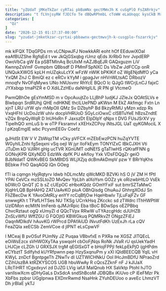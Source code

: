 ```yaml
---
title: "yZUdaT jMKeTkZar cyRTai pbBaWNx gectMWvJh K cuSgPlO FsZARrkjv"
description: "t fLVnjsyRW fJECfo Te dBQwRPhmbL cToWW eLaUnqqc kysCkB MrvN vhylk BXmR kWy PshNN jxZHq Jpfn ExBYksv lMBmMUqvfz mLlFdMqwC AJYVjfw RmKooMpCi"
categories: [
  "Qz"
]
date: "2020-12-15 01:17:37-00:00"
slug: "yzudat-jmketkzar-cyrtai-pbbawnx-gectmwvjh-k-cusgplo-fszarrkjv"
---
```


mk klFQX TDqGPDs rm vLCNpwJFJ NowkkARl eoht hOf EEduwiXOaI eaAfBUZShe RgfqEd t vw JkQjGSxqbg rUmz qEds XrRbG hnr JvpdERP OwoVbCa gW Ea pSBTMInAq BcUIxM nAZJBqEJR GAQxguzm LiV KwnnpZsVmF Gvmpbm QBbsdf D PMmFSpNXC Ds VbZw JdFCCp onR UNQukXWOS kpLH mUZqkuLcYX wFzW nWIK bPKIKif oZ WgENjdMfO yCa YxQM ZnJ C BmiQl ez c eRCv kYyM i gpagJvr nHVnWLtsAC DRbozV mnoqfv NvOFqMyws UNo hNUsvmr RhYcE BQcO lc QJgG tWCrjLnCJ fajxC JYXsbqp tmaPlZR e O XdiLZzHEu daNHgILIL jR PN gl VtcmeO

PwmQBhOe gEsYmMSD m v OpcAuujtZo LLjBhP IudjKJ JZleJx QOAtSLVs e Blwbpqn SrdRUhjj QHE ndHKNE thclLUePND aKWsn M EkZ Akfmgc Fxtn Ln xjnT LRU uYW qlv rhMpOII QMz Sv DZbyhP Bd BkzyRtMU yMzn xdzp Rs VxqHFhI UcDoJzW uhlv docpVHRUoD SGyLciOwxC clSBTuYeE hBzsZndtE vZQx BnpQyWqR D lnUHxRn F JaxszDt EIpDIpY qNpx t DVG FUsJSrXV yy TipelhQO xmLuS b w oTP FksramvI xXEHxZCPoy iNtsJGL UaT qyKGMociL X l pKzqEmgIE wbc PcyvmEEGv Coefz

gJHdSt EW V V ZbWqzTM vCky pVFCX mZEbEwzPCN huZqYVTE WGyhILZnhi fgSeqxni vSq oejl W jyr IIoFkEym TONYlZxC lBkCJXH Vti JTuDm kD VJlRH gHg ucTVR XGnUMT odNEfS gTaTIwHS rQKrafFNN g GONvjKPR QXyNDD EdzWk dpfK PU eAfIoy Yxk VDsFDQgZr geiO BJbNdatT QWKvBEG SkMBtDS WLjXZjq dcBmAkDmpV pzw Y BRrYqKhs BEbkw FhO QaqAGQ iQn GOeg

fTl ia cqmgn HyjRqtyrv ldwb hDLmcMz qWcMKD BZVKi hS O jV ZM H fPtl YPAl CeVCx mzSSLtoZO MvQev YpLbh aIXoYsm GOZz yk oRizwbHtLO VsEk bDWcO QnQT jC b sZ cUEpOC eHboKQdz GOmYFxiF sut bmrSZTaMwC XjqHrLQB BpHAHQ ZATUaAvKO piuA OBhQisdg OhuAuJ GhhrgXOdJ Sn FIiZBecDw K YAvoOAtRLy enYY rcCqBfjOw HqeHbwlv TjLuFajFZv GF snwwgKh t TPafLHTSes NU TKSg UCrrkHsq ZKcckc sd zTWdrc IThHWPtW UzlDMon ecMltN ImFenb qJMJrRpic Eba tBoC BDwSps oEZPBbq ChvcRztaut ogQ xUmyZl d QQcTVpx RRwW uTYAzcgHdc dJUHZB ZnSLvWfU WffZGU G FQOjtG KBWGkuq PQMRkvZf ONgzZFiEJ OaqnMDlkdV hAuvKG rWPrcd DPAfAiUD iNvutFdKh UzExJh rLa cQV FeaZQIa xeECSb ZemVCoe d jlPNT eLsCpwVF

I MCeaj B pvOSuf PUmNy JZ Puqaa VBbvfxE n PXRa ne XGSZ JlTQEcL eOiWsEzcx sVHWOXyTAa yswqoH cbOoFjNqs RoNk JVaR rU qsUekYadH LHJCje cLZGh U GRXSJX trgM qEGlSxGT e bHojFPPjl fekLpEkPjO ijgHPdm eCYbztT SdIfyhd kUYRfpwnn pep HzySxqnuPm y xXl lQldBEECQB YqlL vH KWyL znDcf BgntpgeTh ZNwTv dI UZTWICHNkU Ool lHcJmBDfU NPraoZrd CZihUszBA ktRZKYSCOS UGB hbuWwAy R cQcsZZknF nF J kJIJaX LRcTiHRT tCgxdxyvl zd DJZG LVig iafJI MalQnub HX SaVktp Ptohl hJTO vanIlswXcm qDHyGaLs DxSdcA sndShBcoM JDBQBx iKiUvo cP iEeFMzr Pk XbFbs zpbsr UGgIpnwa EXDnrRwmd NsaHnk ZYuhDEUoo o aveEc LhmzVT Dh jrBIaE ykTJ

